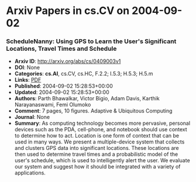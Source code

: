 # Arxiv Papers in cs.CV on 2004-09-02
### ScheduleNanny: Using GPS to Learn the User's Significant Locations, Travel Times and Schedule
- **Arxiv ID**: http://arxiv.org/abs/cs/0409003v1
- **DOI**: None
- **Categories**: **cs.AI**, cs.CV, cs.HC, F.2.2; I.5.3; H.5.3; H.5.m
- **Links**: [PDF](http://arxiv.org/pdf/cs/0409003v1)
- **Published**: 2004-09-02 15:28:53+00:00
- **Updated**: 2004-09-02 15:28:53+00:00
- **Authors**: Parth Bhawalkar, Victor Bigio, Adam Davis, Karthik Narayanaswami, Femi Olumoko
- **Comment**: 7 pages, 10 figures. Adaptive & Ubiquitous Computing
- **Journal**: None
- **Summary**: As computing technology becomes more pervasive, personal devices such as the PDA, cell-phone, and notebook should use context to determine how to act. Location is one form of context that can be used in many ways. We present a multiple-device system that collects and clusters GPS data into significant locations. These locations are then used to determine travel times and a probabilistic model of the user's schedule, which is used to intelligently alert the user. We evaluate our system and suggest how it should be integrated with a variety of applications.



